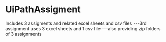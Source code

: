# UiPathAssigment
Includes 3 assigments and related excel sheets  and csv files
---3rd assignment uses 3 excel sheets and 1 csv file 
---also providing zip folders of 3 assignments 
